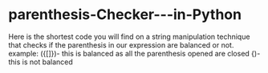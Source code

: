 # parenthesis-Checker---in-Python
Here is the shortest code you will find on a string manipulation technique that checks if the parenthesis in our expression are balanced or not.
example:
({[]})- this is balanced as all the parenthesis opened are closed
{)- this is not balanced
